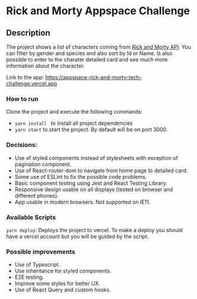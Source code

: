 
# Rick and Morty Appspace Challenge

  
## Description

The project shows a list of characters coming from [Rick and Morty API](https://rickandmortyapi.com/).
You can filter by gender and species and also sort by Id or Name. Is also possible to enter to the charater detailed card and see much more information about the character.

Link to the app: https://appspace-rick-and-morty-tech-challenge.vercel.app

### How to run
Clone the project and execute the following commands:
- `yarn install ` to install all project dependencies
- `yarn start` to start the project. By default will be on port 3000.

### Decisions:

 - Use of styled components instead of stylesheets with exception of pagination component.
 - Use of React-router-dom to navigate from home page to detailed card.
 - Some use of ESLint to fix the possible code problems. 
 - Basic component testing using Jest and React Testing Library.
 - Responsive design usable on all displays (tested on browser and different phones).
 - App usable in modern browsers. Not supported on IE11.
	 
  
### Available Scripts
 `yarn deploy`: Deploys the project to vercel. To make a deploy you should have a vercel account but you will be guided by the script.


### Possible improvements
- Use of Typescript.
- Use inheritance for styled components.
- E2E testing.
- Improve some styles for better UX.
- Use of React Query and custom hooks.

